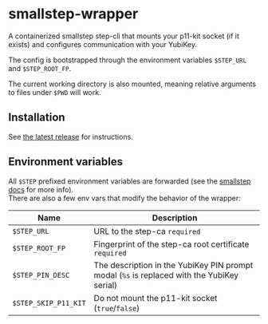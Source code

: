 # smallstep-wrapper

A containerized smallstep step-cli that mounts your p11-kit socket (if it exists)
and configures communication with your YubiKey.

The config is bootstrapped through the environment variables `$STEP_URL` and
`$STEP_ROOT_FP`.

The current working directory is also mounted, meaning relative arguments to files
under `$PWD` will work.

## Installation

See [the latest release](https://github.com/orbit-online/smallstep-wrapper/releases/latest) for instructions.

## Environment variables

All `$STEP` prefixed environment variables are forwarded (see the
[smallstep docs](https://smallstep.com/docs/step-cli/the-step-command/#environment-variables)
for more info).  
There are also a few env vars that modify the behavior of the wrapper:

| Name                 | Description                                                                                |
| -------------------- | ------------------------------------------------------------------------------------------ |
| `$STEP_URL`          | URL to the step-ca `required`                                                              |
| `$STEP_ROOT_FP`      | Fingerprint of the step-ca root certificate `required`                                     |
| `$STEP_PIN_DESC`     | The description in the YubiKey PIN prompt modal (`%s` is replaced with the YubiKey serial) |
| `$STEP_SKIP_P11_KIT` | Do not mount the p11-kit socket (`true`/`false`)                                           |
